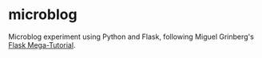 # microblog
Microblog experiment using Python and Flask, following Miguel Grinberg's [Flask Mega-Tutorial](https://blog.miguelgrinberg.com/post/the-flask-mega-tutorial-part-i-hello-world).
